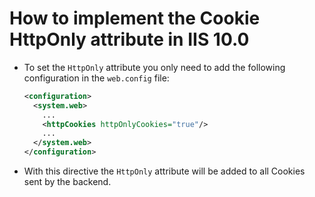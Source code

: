 # How to implement the Cookie HttpOnly attribute in IIS 10.0

* To set the `HttpOnly` attribute you only need to add the following configuration in the `web.config` file:

  ```xml
  <configuration>
    <system.web>
      ...
      <httpCookies httpOnlyCookies="true"/>
      ...
    </system.web>
  </configuration>
  ```

* With this directive the `HttpOnly` attribute will be added to all Cookies sent by the backend.
